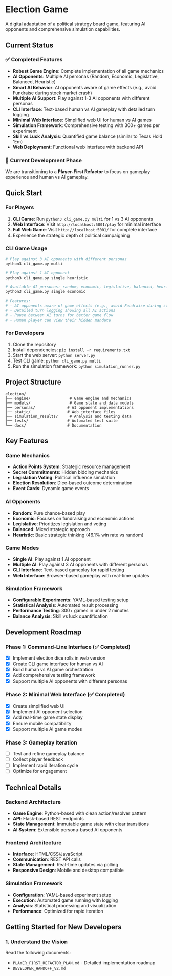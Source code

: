 # Election Game

A digital adaptation of a political strategy board game, featuring AI opponents and comprehensive simulation capabilities.

## Current Status

### ✅ Completed Features
- **Robust Game Engine**: Complete implementation of all game mechanics
- **AI Opponents**: Multiple AI personas (Random, Economic, Legislative, Balanced, Heuristic)
- **Smart AI Behavior**: AI opponents aware of game effects (e.g., avoid Fundraise during stock market crash)
- **Multiple AI Support**: Play against 1-3 AI opponents with different personas
- **CLI Interface**: Text-based human vs AI gameplay with detailed turn logging
- **Minimal Web Interface**: Simplified web UI for human vs AI games
- **Simulation Framework**: Comprehensive testing with 300+ games per experiment
- **Skill vs Luck Analysis**: Quantified game balance (similar to Texas Hold 'Em)
- **Web Deployment**: Functional web interface with backend API

### 🔄 Current Development Phase
We are transitioning to a **Player-First Refactor** to focus on gameplay experience and human vs AI gameplay.

## Quick Start

### For Players
1. **CLI Game**: Run `python3 cli_game.py multi` for 1 vs 3 AI opponents
2. **Web Interface**: Visit `http://localhost:5001/play` for minimal interface
3. **Full Web Game**: Visit `http://localhost:5001/` for complete interface
4. Experience the strategic depth of political campaigning

### CLI Game Usage
```bash
# Play against 3 AI opponents with different personas
python3 cli_game.py multi

# Play against 1 AI opponent
python3 cli_game.py single heuristic

# Available AI personas: random, economic, legislative, balanced, heuristic
python3 cli_game.py single economic

# Features:
# - AI opponents aware of game effects (e.g., avoid Fundraise during stock market crash)
# - Detailed turn logging showing all AI actions
# - Pause between AI turns for better game flow
# - Human player can view their hidden mandate
```

### For Developers
1. Clone the repository
2. Install dependencies: `pip install -r requirements.txt`
3. Start the web server: `python server.py`
4. Test CLI game: `python cli_game.py multi`
5. Run the simulation framework: `python simulation_runner.py`

## Project Structure

```
election/
├── engine/                 # Game engine and mechanics
├── models/                 # Game state and data models
├── personas/              # AI opponent implementations
├── static/                # Web interface files
├── simulation_results/     # Analysis and testing data
├── tests/                 # Automated test suite
└── docs/                  # Documentation
```

## Key Features

### Game Mechanics
- **Action Points System**: Strategic resource management
- **Secret Commitments**: Hidden bidding mechanics
- **Legislation Voting**: Political influence simulation
- **Election Resolution**: Dice-based outcome determination
- **Event Cards**: Dynamic game events

### AI Opponents
- **Random**: Pure chance-based play
- **Economic**: Focuses on fundraising and economic actions
- **Legislative**: Prioritizes legislation and voting
- **Balanced**: Mixed strategic approach
- **Heuristic**: Basic strategic thinking (46.1% win rate vs random)

### Game Modes
- **Single AI**: Play against 1 AI opponent
- **Multiple AI**: Play against 3 AI opponents with different personas
- **CLI Interface**: Text-based gameplay for rapid testing
- **Web Interface**: Browser-based gameplay with real-time updates

### Simulation Framework
- **Configurable Experiments**: YAML-based testing setup
- **Statistical Analysis**: Automated result processing
- **Performance Testing**: 300+ games in under 2 minutes
- **Balance Analysis**: Skill vs luck quantification

## Development Roadmap

### Phase 1: Command-Line Interface (✅ Completed)
- [x] Implement election dice rolls in web version
- [x] Create CLI game interface for human vs AI
- [x] Build human vs AI game orchestration
- [x] Add comprehensive testing framework
- [x] Support multiple AI opponents with different personas

### Phase 2: Minimal Web Interface (✅ Completed)
- [x] Create simplified web UI
- [x] Implement AI opponent selection
- [x] Add real-time game state display
- [x] Ensure mobile compatibility
- [x] Support multiple AI game modes

### Phase 3: Gameplay Iteration
- [ ] Test and refine gameplay balance
- [ ] Collect player feedback
- [ ] Implement rapid iteration cycle
- [ ] Optimize for engagement

## Technical Details

### Backend Architecture
- **Game Engine**: Python-based with clean action/resolver pattern
- **API**: Flask-based REST endpoints
- **State Management**: Immutable game state with clear transitions
- **AI System**: Extensible persona-based AI opponents

### Frontend Architecture
- **Interface**: HTML/CSS/JavaScript
- **Communication**: REST API calls
- **State Management**: Real-time updates via polling
- **Responsive Design**: Mobile and desktop compatible

### Simulation Framework
- **Configuration**: YAML-based experiment setup
- **Execution**: Automated game running with logging
- **Analysis**: Statistical processing and visualization
- **Performance**: Optimized for rapid iteration

## Getting Started for New Developers

### 1. Understand the Vision
Read the following documents:
- `PLAYER_FIRST_REFACTOR_PLAN.md` - Detailed implementation roadmap
- `DEVELOPER_HANDOFF_V2.md`